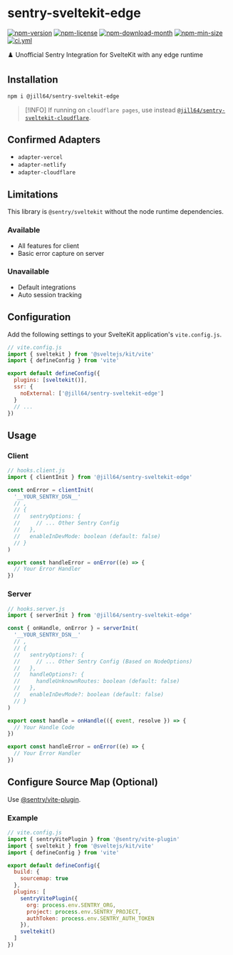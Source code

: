 <!----- BEGIN GHOST DOCS HEADER ----->

# sentry-sveltekit-edge

[![npm-version](https://img.shields.io/npm/v/@jill64/sentry-sveltekit-edge)](https://npmjs.com/package/@jill64/sentry-sveltekit-edge) [![npm-license](https://img.shields.io/npm/l/@jill64/sentry-sveltekit-edge)](https://npmjs.com/package/@jill64/sentry-sveltekit-edge) [![npm-download-month](https://img.shields.io/npm/dm/@jill64/sentry-sveltekit-edge)](https://npmjs.com/package/@jill64/sentry-sveltekit-edge) [![npm-min-size](https://img.shields.io/bundlephobia/min/@jill64/sentry-sveltekit-edge)](https://npmjs.com/package/@jill64/sentry-sveltekit-edge) [![ci.yml](https://github.com/jill64/sentry-sveltekit-edge/actions/workflows/ci.yml/badge.svg)](https://github.com/jill64/sentry-sveltekit-edge/actions/workflows/ci.yml)

♟️ Unofficial Sentry Integration for SvelteKit with any edge runtime

## Installation

```sh
npm i @jill64/sentry-sveltekit-edge
```

<!----- END GHOST DOCS HEADER ----->

> [!INFO]
> If running on `cloudflare pages`, use instead [`@jill64/sentry-sveltekit-cloudflare`](https://github.com/jill64/sentry-sveltekit-cloudflare).

## Confirmed Adapters

- `adapter-vercel`
- `adapter-netlify`
- `adapter-cloudflare`

## Limitations

This library is `@sentry/sveltekit` without the node runtime dependencies.

### Available

- All features for client
- Basic error capture on server

### Unavailable

- Default integrations
- Auto session tracking

## Configuration

Add the following settings to your SvelteKit application's `vite.config.js`.

```js
// vite.config.js
import { sveltekit } from '@sveltejs/kit/vite'
import { defineConfig } from 'vite'

export default defineConfig({
  plugins: [sveltekit()],
  ssr: {
    noExternal: ['@jill64/sentry-sveltekit-edge']
  }
  // ...
})
```

## Usage

### Client

```js
// hooks.client.js
import { clientInit } from '@jill64/sentry-sveltekit-edge'

const onError = clientInit(
  '__YOUR_SENTRY_DSN__'
  // ,
  // {
  //   sentryOptions: {
  //     // ... Other Sentry Config
  //   },
  //   enableInDevMode: boolean (default: false)
  // }
)

export const handleError = onError((e) => {
  // Your Error Handler
})
```

### Server

```js
// hooks.server.js
import { serverInit } from '@jill64/sentry-sveltekit-edge'

const { onHandle, onError } = serverInit(
  '__YOUR_SENTRY_DSN__'
  // ,
  // {
  //   sentryOptions?: {
  //     // ... Other Sentry Config (Based on NodeOptions)
  //   },
  //   handleOptions?: {
  //     handleUnknownRoutes: boolean (default: false)
  //   },
  //   enableInDevMode?: boolean (default: false)
  // }
)

export const handle = onHandle(({ event, resolve }) => {
  // Your Handle Code
})

export const handleError = onError((e) => {
  // Your Error Handler
})
```

## Configure Source Map (Optional)

Use [@sentry/vite-plugin](https://npmjs.com/package/@sentry/vite-plugin).

### Example

```js
// vite.config.js
import { sentryVitePlugin } from '@sentry/vite-plugin'
import { sveltekit } from '@sveltejs/kit/vite'
import { defineConfig } from 'vite'

export default defineConfig({
  build: {
    sourcemap: true
  },
  plugins: [
    sentryVitePlugin({
      org: process.env.SENTRY_ORG,
      project: process.env.SENTRY_PROJECT,
      authToken: process.env.SENTRY_AUTH_TOKEN
    }),
    sveltekit()
  ]
})
```
